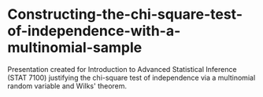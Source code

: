 # Constructing-the-chi-square-test-of-independence-with-a-multinomial-sample
Presentation created for Introduction to Advanced Statistical Inference (STAT 7100) justifying the chi-square test of independence via a multinomial random variable and Wilks' theorem.
